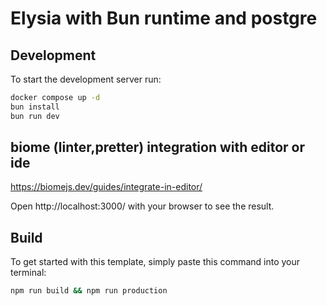 # Elysia with Bun runtime and postgre


## Development
To start the development server run:
```bash
docker compose up -d 
bun install
bun run dev
```



## biome (linter,pretter) integration with editor or ide
https://biomejs.dev/guides/integrate-in-editor/

Open http://localhost:3000/ with your browser to see the result.

## Build
To get started with this template, simply paste this command into your terminal:
```bash
npm run build && npm run production 
```

